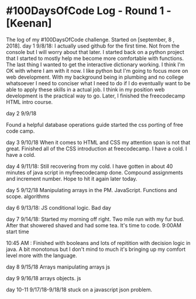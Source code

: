 # #100DaysOfCode Log - Round 1 - [Keenan]

The log of my #100DaysOfCode challenge. Started on [september, 8 , 2018].
day 1  9/8/18:
I actually used github for the first time. Not from the console but I will worry about that later. I started back on a python project that I started to mostly help me become more comfortable with functions. The last thing I wanted to get the interactive dictionary working. I think I'm OK with where I am with it now. I like python but I'm going to focus more on web development. With my background being in plumbing and no college whatsoever I need to conciser what I need to do if I do eventually want to be able to apply these skills in a actual job. I think in my position web development is the practical way to go. Later, I finished the  freecodecamp HTML intro course. 

day 2 9/9/18

Found a helpful database operations guide started the css porting of free code camp.

day 3 9/10/18
When it comes to HTML and CSS my attention span is not that great. 
Finished all of the CSS introduction at freecodecamp. I have a cold. I have a cold.

day 4 9/11/18:
Still recovering from my cold. I have gotten in about 40 minutes of java script in myfreecodecamp done. 
Compound assignments and increment number. Hope to hit it again later today.

day 5   9/12/18
Manipulating arrays in the PM. JavaScript.
Functions and scope. algorithms

day 6 9/13/18:
JS conditional logic. Bad day

day 7 9/14/18:
Started my morning off right. Two mile run with my fur bud. After that showered shaved and had some tea. It's time to code.
9:00AM start time

10:45 AM : Finished with booleans and lots of repitition with decision logic in java. A bit monotonus but I don't mind to much it's bringing up my comfort level more with the language. 

day 8 9/15/18
Arrays manipulating   arrays js

day 9 9/16/18
arrays objects. js

day 10-11 9/17/18-9/18/18
stuck on  a javascript json problem.
